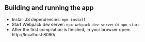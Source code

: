 Building and running the app
------

- Install JS dependencies: `npm install`
- Start Webpack dev server: `npx webpack-dev-server` or `npm start`
- After the first compilation is finished, in your browser open: http://localhost:8080/
